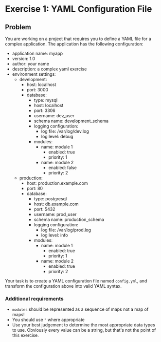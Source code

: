 # Exercise 1: YAML Configuration File

## Problem

You are working on a project that requires you to define a YAML file for a complex application. The application has the following configuration:

- application name: myapp
- version: 1.0
- author: your name
- description: a complex yaml exercise
- environment settings:
  - development:
    - host: localhost
    - port: 3000
    - database:
      - type: mysql
      - host: localhost
      - port: 3306
      - username: dev_user
      - schema name: development_schema
      - logging configuration:
        - log file: /var/log/dev.log
        - log level: debug
      - modules:
        - name: module 1
          - enabled: true
          - priority: 1
        - name: module 2
          - enabled: false
          - priority: 2
  - production:
    - host: production.example.com
    - port: 80
    - database:
      - type: postgresql
      - host: db.example.com
      - port: 5432
      - username: prod_user
      - schema name: production_schema
      - logging configuration:
        - log file: /var/log/prod.log
        - log level: info
      - modules:
        - name: module 1
          - enabled: true
          - priority: 1
        - name: module 2
          - enabled: true
          - priority: 2

Your task is to create a YAML configuration file named `config.yml`, and transform the configuration above into valid YAML syntax.

### Additional requirements

- `modules` should be represented as a sequence of maps not a map of maps!
- You should use `"` where appropriate
- Use your best judgement to determine the most appropriate data types to use. Obviously every value can be a string, but that's not the point of this exercise.
